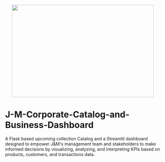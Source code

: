 <p align="center">
  <img width="460" height="300" src="demos_and_images/small_logo.png">
</p>

# J-M-Corporate-Catalog-and-Business-Dashboard
A Flask based upcoming collection Catalog and a Streamlit dashboard designed to empower J&amp;M's management team and stakeholders to make informed decisions by visualizing, analyzing, and interpreting KPIs based on products, customers, and transactions data.
